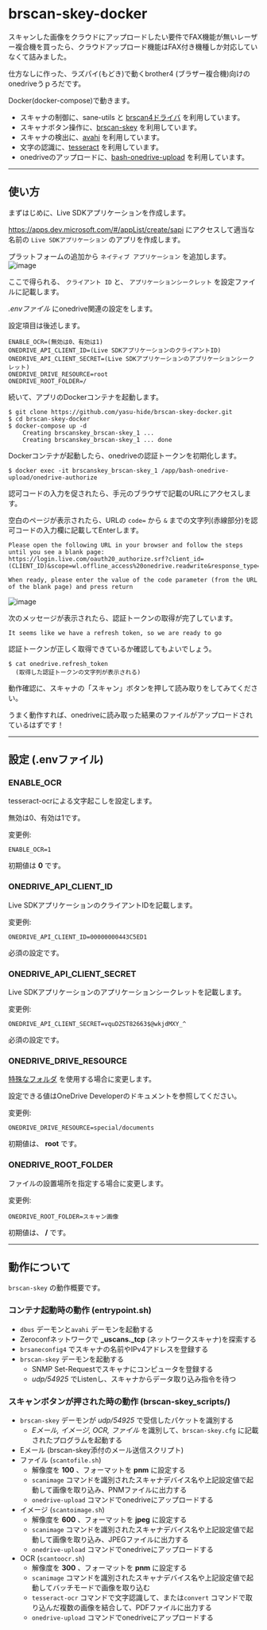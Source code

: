 # brscan-skey-docker

スキャンした画像をクラウドにアップロードしたい要件でFAX機能が無いレーザー複合機を買ったら、クラウドアップロード機能はFAX付き機種しか対応していなくて詰みました。

仕方なしに作った、ラズパイ(もどき)で動くbrother4 (ブラザー複合機)向けのonedriveうｐろだです。

Docker(docker-compose)で動きます。

- スキャナの制御に、sane-utils と [brscan4ドライバ](https://support.brother.co.jp/j/b/downloadhowto.aspx?c=jp&lang=ja&prod=dcpl2550dw&os=128&dlid=dlf103892_000&flang=1001&type3=565) を利用しています。
- スキャナボタン操作に、[brscan-skey](https://support.brother.co.jp/j/b/downloadhowto.aspx?c=jp&lang=ja&prod=dcpl2550dw&os=128&dlid=dlf103879_000&flang=1001&type3=569) を利用しています。
- スキャナの検出に、[avahi](http://avahi.org/) を利用しています。
- 文字の認識に、[tesseract](https://github.com/tesseract-ocr/) を利用しています。
- onedriveのアップロードに、[bash-onedrive-upload](https://github.com/fkalis/bash-onedrive-upload) を利用しています。

----

## 使い方

まずはじめに、Live SDKアプリケーションを作成します。

https://apps.dev.microsoft.com/#/appList/create/sapi にアクセスして適当な名前の `Live SDKアプリケーション` のアプリを作成します。

プラットフォームの追加から `ネイティブ アプリケーション` を追加します。
![image](https://user-images.githubusercontent.com/5038337/80963489-fe64d800-8e49-11ea-9d88-7e96e7892e94.png)

ここで得られる、 `クライアント ID` と、 `アプリケーションシークレット` を設定ファイルに記載します。

_.envファイル_ にonedrive関連の設定をします。

設定項目は後述します。

```
ENABLE_OCR=(無効は0、有効は1)
ONEDRIVE_API_CLIENT_ID=(Live SDKアプリケーションのクライアントID)
ONEDRIVE_API_CLIENT_SECRET=(Live SDKアプリケーションのアプリケーションシークレット)
ONEDRIVE_DRIVE_RESOURCE=root
ONEDRIVE_ROOT_FOLDER=/
```

続いて、アプリのDockerコンテナを起動します。

```
$ git clone https://github.com/yasu-hide/brscan-skey-docker.git
$ cd brscan-skey-docker
$ docker-compose up -d
    Creating brscanskey_brscan-skey_1 ...
    Creating brscanskey_brscan-skey_1 ... done
```

Dockerコンテナが起動したら、onedriveの認証トークンを初期化します。

```
$ docker exec -it brscanskey_brscan-skey_1 /app/bash-onedrive-upload/onedrive-authorize
```

認可コードの入力を促されたら、手元のブラウザで記載のURLにアクセスします。

空白のページが表示されたら、URLの `code=` から `&` までの文字列(赤線部分)を認可コードの入力欄に記載してEnterします。

```
Please open the following URL in your browser and follow the steps until you see a blank page:
https://login.live.com/oauth20_authorize.srf?client_id=(CLIENT_ID)&scope=wl.offline_access%20onedrive.readwrite&response_type=code&redirect_uri=https://login.live.com/oauth20_desktop.srf

When ready, please enter the value of the code parameter (from the URL of the blank page) and press return
```

![image](https://user-images.githubusercontent.com/5038337/80965326-4a654c00-8e4d-11ea-853e-dc9b94b9910e.png)

次のメッセージが表示されたら、認証トークンの取得が完了しています。
```
It seems like we have a refresh token, so we are ready to go
```

認証トークンが正しく取得できているか確認してもよいでしょう。

```
$ cat onedrive.refresh_token
  (取得した認証トークンの文字列が表示される)
```

動作確認に、スキャナの「スキャン」ボタンを押して読み取りをしてみてください。

うまく動作すれば、onedriveに読み取った結果のファイルがアップロードされているはずです！

----

## 設定 (.envファイル)

### ENABLE_OCR

tesseract-ocrによる文字起こしを設定します。

無効は0、有効は1です。

変更例:
```
ENABLE_OCR=1
```

初期値は __0__ です。

### ONEDRIVE_API_CLIENT_ID

Live SDKアプリケーションのクライアントIDを記載します。

変更例:
```
ONEDRIVE_API_CLIENT_ID=00000000443C5ED1
```

必須の設定です。

### ONEDRIVE_API_CLIENT_SECRET
Live SDKアプリケーションのアプリケーションシークレットを記載します。

変更例:
```
ONEDRIVE_API_CLIENT_SECRET=vquDZST82663$@wkjdMXY_^
```

必須の設定です。

### ONEDRIVE_DRIVE_RESOURCE
[特殊なフォルダ](https://docs.microsoft.com/ja-jp/onedrive/developer/rest-api/api/drive_get_specialfolder) を使用する場合に変更します。

設定できる値はOneDrive Developerのドキュメントを参照してください。

変更例:
```
ONEDRIVE_DRIVE_RESOURCE=special/documents
```

初期値は、 __root__ です。

### ONEDRIVE_ROOT_FOLDER
ファイルの設置場所を指定する場合に変更します。

変更例:
```
ONEDRIVE_ROOT_FOLDER=スキャン画像
```

初期値は、 __/__ です。

----

## 動作について

`brscan-skey` の動作概要です。

### コンテナ起動時の動作 (entrypoint.sh)
* `dbus` デーモンと`avahi` デーモンを起動する
* Zeroconfネットワークで **_uscans._tcp** (ネットワークスキャナ)を探索する
* `brsaneconfig4` でスキャナの名前やIPv4アドレスを登録する
* `brscan-skey` デーモンを起動する
    * SNMP Set-Requestでスキャナにコンピュータを登録する
    * _udp/54925_ でListenし、スキャナからデータ取り込み指令を待つ

### スキャンボタンが押された時の動作 (brscan-skey_scripts/)
* `brscan-skey` デーモンが _udp/54925_ で受信したパケットを識別する
    * _Eメール, イメージ, OCR, ファイル_ を識別して、`brscan-skey.cfg` に記載されたプログラムを起動する
* Eメール (brscan-skey添付のメール送信スクリプト)
* ファイル (`scantofile.sh`)
    * 解像度を __100__ 、フォーマットを __pnm__ に設定する
    * `scanimage` コマンドを識別されたスキャナデバイス名や上記設定値で起動して画像を取り込み、PNMファイルに出力する
    * `onedrive-upload` コマンドでonedriveにアップロードする
* イメージ (`scantoimage.sh`)
    * 解像度を __600__ 、フォーマットを __jpeg__ に設定する
    * `scanimage` コマンドを識別されたスキャナデバイス名や上記設定値で起動して画像を取り込み、JPEGファイルに出力する
    * `onedrive-upload` コマンドでonedriveにアップロードする
* OCR (`scantoocr.sh`)
    * 解像度を __300__ 、フォーマットを __pnm__ に設定する
    * `scanimage` コマンドを識別されたスキャナデバイス名や上記設定値で起動してバッチモードで画像を取り込む
    * `tesseract-ocr` コマンドで文字認識して、または`convert` コマンドで取り込んだ複数の画像を結合して、PDFファイルに出力する
    * `onedrive-upload` コマンドでonedriveにアップロードする

